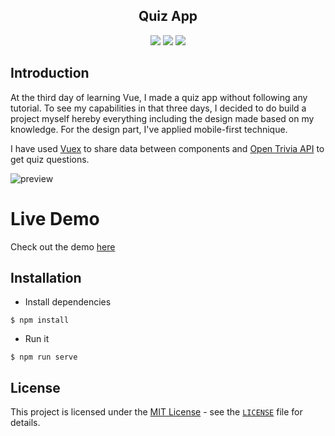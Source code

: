 <div align="center">
<h2>Quiz App</h2>
<img src="https://img.shields.io/badge/build-passing-green.svg">
<img src="https://img.shields.io/badge/license-MIT-green.svg">
<a href="https://patreon.com/phemus"><img src="https://camo.githubusercontent.com/93e5d9cc433f49122b0b4ea81910cc91ed82aef9/68747470733a2f2f696f6e69636162697a61752e6769746875622e696f2f6261646765732f70617472656f6e2e737667"></a>
</div>

## Introduction
At the third day of learning Vue, I made a quiz app without following any tutorial. To see my capabilities in that three days, I decided to do build a project myself hereby everything including the design made based on my knowledge. For the design part, I've applied mobile-first technique.

I have used [Vuex](https://www.npmjs.com/package/vuex) to share data between components and [Open Trivia API](https://opentdb.com/) to get quiz questions.

![preview](https://i.ibb.co/9VNSZgb/Ekran-g-r-nt-s-2020-11-10-122412.jpg)

# Live Demo

Check out the demo [here](https://aykutsarac.github.io/vue-quizapp/)

## Installation
- Install dependencies
```
$ npm install
```
- Run it
```
$ npm run serve
```

## **License**

This project is licensed under the [MIT License](https://opensource.org/licenses/MIT) - see the [`LICENSE`](https://github.com/AykutSarac/vue-quizapp/blob/master/LICENSE) file for details.
